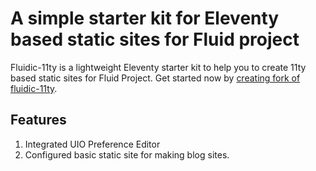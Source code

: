 # A simple starter kit for Eleventy based static sites for Fluid project

Fluidic-11ty is a lightweight Eleventy starter kit to help you to create 11ty based static sites for Fluid Project.
Get started now by [creating fork of fluidic-11ty](https://github.com/sachin10101998/fluidic-11ty).

## Features

1. Integrated UIO Preference Editor
2. Configured basic static site for making blog sites.
